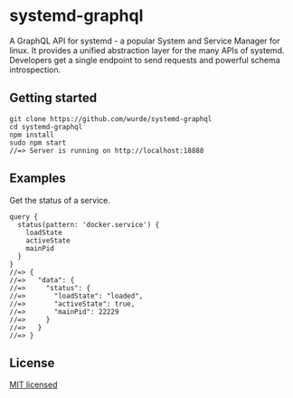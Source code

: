# systemd-graphql

A GraphQL API for systemd - a popular System and Service Manager for linux. It provides a unified abstraction layer for the many APIs of systemd. Developers get a single endpoint to send requests and powerful schema introspection.

## Getting started

```
git clone https://github.com/wurde/systemd-graphql
cd systemd-graphql
npm install
sudo npm start
//=> Server is running on http://localhost:18888
```

## Examples

Get the status of a service.

```
query {
  status(pattern: 'docker.service') {
    loadState
    activeState
    mainPid
  }
}
//=> {
//=>   "data": {
//=>     "status": {
//=>       "loadState": "loaded",
//=>       "activeState": true,
//=>       "mainPid": 22229
//=>     }
//=>   }
//=> }
```

## License

[MIT licensed](./LICENSE)
